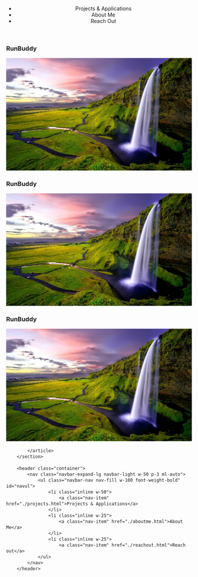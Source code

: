 <header>
        <nav class="navbar-expand-lg navbar-light w-50 p-3 ml-auto">
            <ul class="navbar-nav nav-fill w-100 font-weight-bold" id="navul">
                <li class="inline w-50">
                    Projects & Applications
                </li>
                <li class="inline w-25">
                    About Me
                </li>
                <li class="inline w-25">
                    Reach Out
                </li>
            </ul>
        </nav>
    </header>


<section class="container">
            <article class="row">
                <div class="col">
                    <div>
                        <h3>RunBuddy</h3>
                    </div>
                    <div>
                        <img src="assets/images/orignal-background.jpg">
                    </div>
                </div>
            </article>
            <article class="row">
                <div class="col">
                    <div>
                        <h3>RunBuddy</h3>
                    </div>
                    <div>
                        <img src="assets/images/orignal-background.jpg">
                    </div>
                </div>
            </article>
            <article class="row">
                <div class="col">
                    <div>
                        <h3>RunBuddy</h3>
                    </div>
                    <div>
                        <img src="assets/images/orignal-background.jpg">
                    </div>
                </div>
            </article>

            </article>
        </section>

        <header class="container">
            <nav class="navbar-expand-lg navbar-light w-50 p-3 ml-auto">
                <ul class="navbar-nav nav-fill w-100 font-weight-bold" id="navul">
                    <li class="inline w-50">
                        <a class="nav-item" href="./projects.html">Projects & Applications</a>
                    </li>
                    <li class="inline w-25">
                        <a class="nav-item" href="./aboutme.html">About Me</a>
                    </li>
                    <li class="inline w-25">
                        <a class="nav-item" href="./reachout.html">Reach out</a>
                </ul>
            </nav>
        </header>